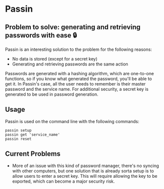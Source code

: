 # Passin

## Problem to solve: generating and retrieving passwords with ease :lock:

Passin is an interesting solution to the problem for the following reasons:

- No data is stored (except for a secret key)
- Generating and retrieving passwords are the same action

Passwords are generated with a hashing algorithm, which are one-to-one functions, so if you know what generated the password, you'll be able to get it. In Passin's case, all the user needs to remember is their master password and the service name. For additional security, a secret key is generated to be used in password generation.

## Usage

Passin is used on the command line with the following commands:

```console
passin setup
passin get 'service_name'
passin reset
```

## Current Problems

- More of an issue with this kind of password manager, there's no syncing with other computers, but one solution that is already sorta setup is to allow users to enter a secret key. This will require allowing the key to be exported, which can become a major security risk.
